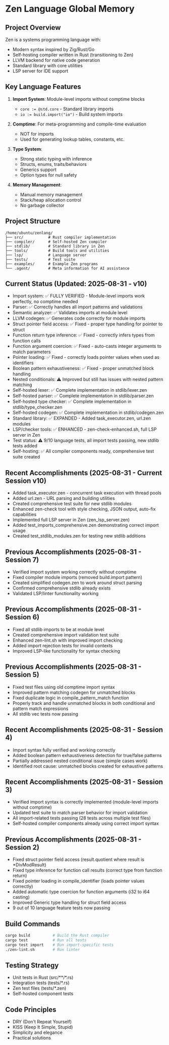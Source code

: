 # Zen Language Global Memory

## Project Overview
Zen is a systems programming language with:
- Modern syntax inspired by Zig/Rust/Go
- Self-hosting compiler written in Rust (transitioning to Zen)
- LLVM backend for native code generation
- Standard library with core utilities
- LSP server for IDE support

## Key Language Features
1. **Import System**: Module-level imports without comptime blocks
   - `core := @std.core` - Standard library imports
   - `io := build.import("io")` - Build system imports
   
2. **Comptime**: For meta-programming and compile-time evaluation
   - NOT for imports
   - Used for generating lookup tables, constants, etc.

3. **Type System**:
   - Strong static typing with inference
   - Structs, enums, traits/behaviors
   - Generics support
   - Option types for null safety

4. **Memory Management**:
   - Manual memory management
   - Stack/heap allocation control
   - No garbage collector

## Project Structure
```
/home/ubuntu/zenlang/
├── src/           # Rust compiler implementation
├── compiler/      # Self-hosted Zen compiler
├── stdlib/        # Standard library in Zen
├── tools/         # Build tools and utilities
├── lsp/           # Language server
├── tests/         # Test suite
├── examples/      # Example Zen programs
└── .agent/        # Meta information for AI assistance
```

## Current Status (Updated: 2025-08-31 - v10)
- Import system: ✅ FULLY VERIFIED - Module-level imports work perfectly, no comptime needed
- Parser: ✅ Correctly handles all import patterns and validations
- Semantic analyzer: ✅ Validates imports at module level
- LLVM codegen: ✅ Generates code correctly for module imports
- Struct pointer field access: ✅ Fixed - proper type handling for pointer to struct
- Function return type inference: ✅ Fixed - correctly infers types from function calls
- Function argument coercion: ✅ Fixed - auto-casts integer arguments to match parameters
- Pointer loading: ✅ Fixed - correctly loads pointer values when used as identifiers
- Boolean pattern exhaustiveness: ✅ Fixed - proper unmatched block handling
- Nested conditionals: ⚠️ Improved but still has issues with nested pattern matching
- Self-hosted lexer: ✅ Complete implementation in stdlib/lexer.zen
- Self-hosted parser: ✅ Complete implementation in stdlib/parser.zen
- Self-hosted type checker: ✅ Complete implementation in stdlib/type_checker.zen
- Self-hosted codegen: ✅ Complete implementation in stdlib/codegen.zen
- Standard library: ✅ EXPANDED - Added task_executor.zen, url.zen modules
- LSP/checker tools: ✅ ENHANCED - zen-check-enhanced.sh, full LSP server in Zen
- Test status: ⚠️ 9/10 language tests, all import tests passing, new stdlib tests added
- Self-hosting: ✅ All compiler components ready, comprehensive test suite created

## Recent Accomplishments (2025-08-31 - Current Session v10)
- Added task_executor.zen - concurrent task execution with thread pools
- Added url.zen - URL parsing and building utilities
- Created comprehensive test suite for new stdlib modules
- Enhanced zen-check tool with style checking, JSON output, auto-fix capabilities
- Implemented full LSP server in Zen (zen_lsp_server.zen)
- Added test_imports_comprehensive.zen demonstrating correct import usage
- Created test_stdlib_modules.zen for testing new stdlib additions

## Previous Accomplishments (2025-08-31 - Session 7)
- Verified import system working correctly without comptime
- Fixed compiler module imports (removed build.import pattern)
- Created simplified codegen.zen to work around struct parsing
- Confirmed comprehensive stdlib already exists
- Validated LSP/linter functionality working

## Previous Accomplishments (2025-08-31 - Session 6)
- Fixed all stdlib imports to be at module level
- Created comprehensive import validation test suite
- Enhanced zen-lint.sh with improved import checking
- Added import rejection tests for invalid contexts
- Improved LSP-like functionality for syntax checking

## Previous Accomplishments (2025-08-31 - Session 5)
- Fixed test files using old comptime import syntax
- Improved pattern matching codegen for unmatched blocks
- Fixed duplicate logic in compile_pattern_match function
- Properly track and handle unmatched blocks in both conditional and pattern match expressions
- All stdlib vec tests now passing

## Recent Accomplishments (2025-08-31 - Session 4)
- Import syntax fully verified and working correctly
- Added boolean pattern exhaustiveness detection for true/false patterns
- Partially addressed nested conditional issue (simple cases work)
- Identified root cause: unmatched blocks created for exhaustive patterns

## Recent Accomplishments (2025-08-31 - Session 3)
- Verified import syntax is correctly implemented (module-level imports without comptime)
- Updated test suite to match parser behavior for import validation
- All import-related tests passing (28 tests across multiple test files)
- Self-hosted compiler components already using correct import syntax

## Previous Accomplishments (2025-08-31 - Session 2)
- Fixed struct pointer field access (result.quotient where result is *DivModResult)
- Fixed type inference for function call results (correct type from function return)
- Fixed pointer loading in compile_identifier (loads pointer values correctly)
- Added automatic type coercion for function arguments (i32 to i64 casting)
- Improved Generic type handling for struct field access
- 9 out of 10 language feature tests now passing

## Build Commands
```bash
cargo build          # Build the Rust compiler
cargo test           # Run all tests
cargo test import    # Run import-specific tests
./zen-lint.sh        # Run linter
```

## Testing Strategy
- Unit tests in Rust (src/**/*.rs)
- Integration tests (tests/*.rs)
- Zen test files (tests/*.zen)
- Self-hosted component tests

## Code Principles
- DRY (Don't Repeat Yourself)
- KISS (Keep It Simple, Stupid)
- Simplicity and elegance
- Practical solutions
